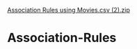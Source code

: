 [Association Rules using Movies.csv (2).zip](https://github.com/Manojom/Association-Rules/files/7142639/Association.Rules.using.Movies.csv.2.zip)
# Association-Rules
